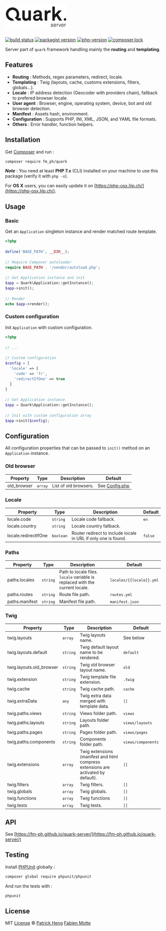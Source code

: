 # [<img src="logo.png" alt="quark-server" width="200">](https://github.com/fm-ph/quark-server)

[![build status][travis-image]][travis-url]
[![packagist version][packagist-image]][packagist-url]
[![php-version][php-version-image]][php-version-url]
[![composer.lock][composer-lock-image]][packagist-url]

Server part of `quark` framework handling mainly the __routing__ and __templating__. 

## Features

- __Routing__ : Methods, regex parameters, redirect, locale.
- __Templating__ : Twig (layouts, cache, customs extensions, filters, globals...).
- __Locale__ : IP address detection (Geocoder with providers chain), fallback to prefered browser locale.
- __User agent__ : Browser, engine, operating system, device, bot and old browser detection.
- __Manifest__ : Assets hash, environment.
- __Configuration__ : Supports PHP, INI, XML, JSON, and YAML file formats.
- __Others__ : Error handler, function helpers.

## Installation

Get [Composer](https://getcomposer.org/download/) and run :

```sh
composer require fm_ph/quark
```

___Note___ : You need at least __PHP 7.x__ (CLI) installed on your machine to use this package (verify it with `php -v`).

For __OS X__ users, you can easily update it on [https://php-osx.liip.ch/](https://php-osx.liip.ch/).

## Usage

### Basic

Get an `Application` singleton instance and render matched route template.

```php
<?php

define('BASE_PATH', __DIR__);

// Require Composer autoloader
require BASE_PATH . '/vendor/autoload.php';

// Get Application instance and init
$app = Quark\Application::getInstance();
$app->init();

// Render
echo $app->render();
```

### Custom configuration

Init `Application` with custom configuration.

```php
<?php

// ...

// Custom configuration
$config = [
  'locale' => [
    'code' => 'fr',
    'redirectIfOne' => true
  ]
]

// Get Application instance
$app = Quark\Application::getInstance();

// Init with custom configuration array
$app->init($config);
```

## Configuration

All configuration properties that can be passed to `init()` method on an `Application` instance.

### Old browser

| Property              | Type      | Description                                                    | Default                          |
| --------------------- | --------- | -------------------------------------------------------------- | -------------------------------- |
| old_browser           | `array`   | List of old browsers.                                          | See [Config.php](src/Config.php) |

### Locale

| Property              | Type      | Description                                                    | Default     |
| --------------------- | --------- | -------------------------------------------------------------- | ----------- |
| locale.code           | `string`  | Locale code fallback.                                          | `en`        |
| locale.country        | `string`  | Locale country fallback.                                       |             |
| locale.redirectIfOne  | `boolean` | Router redirect to include locale in URL if only one is found. | `false`     |

### Paths

| Property              | Type     | Description                                                                  | Default                  |
| --------------------- | -------- | ---------------------------------------------------------------------------- | ------------------------ |
| paths.locales         | `string` | Path to locale files. `locale` variable is replaced with the current locale. | `locales/{{locale}}.yml` |
| paths.routes          | `string` | Route file path.                                                             | `routes.yml`             |
| paths.manifest        | `string` | Manifest file path.                                                          | `manifest.json`          |

### Twig

| Property                 | Type      | Description                                                                       | Default            |
| ------------------------ | --------- | --------------------------------------------------------------------------------- | ------------------ |
| twig.layouts             | `array`   | Twig layouts name.                                                                | See below          |
| twig.layouts.default     | `string`  | Twig default layout name to be rendered.                                          | `default`          |
| twig.layouts.old_browser | `string`  | Twig old browser layout name.                                                     | `old`              |
| twig.extension           | `string`  | Twig template file extension.                                                     | `.twig`            |
| twig.cache               | `string`  | Twig cache path.                                                                  | `cache`            |
| twig.extraData           | `any`     | Twig extra data merged with template data.                                        | `[]`               |
| twig.paths.views         | `string`  | Views folder path.                                                                | `views`            |
| twig.paths.layouts       | `string`  | Layouts folder path.                                                              | `views/layouts`    |
| twig.paths.pages         | `string`  | Pages folder path.                                                                | `views/pages`      |
| twig.paths.components    | `string`  | Components folder path.                                                           | `views/components` |
| twig.extensions          | `array`   | Twig extensions (manifest and html compress extensions are activated by default). | `[]`               |
| twig.filters             | `array`   | Twig filters.                                                                     | `[]`               |
| twig.globals             | `array`   | Twig globals.                                                                     | `[]`               |
| twig.functions           | `array`   | Twig functions                                                                    | `[]`               |
| twig.tests               | `array`   | Twig tests.                                                                       | `[]`               |

## API

See [https://fm-ph.github.io/quark-server/](https://fm-ph.github.io/quark-server/)

## Testing

Install [PHPUnit](https://phpunit.de/) globally :

```sh
composer global require phpunit/phpunit
```

And run the tests with :

```sh
phpunit
```

## License

MIT [License](LICENSE.md) © [Patrick Heng](http://hengpatrick.fr/) [Fabien Motte](http://fabienmotte.com/) 

[travis-image]: https://img.shields.io/travis/fm-ph/quark-server/master.svg?style=flat-square
[travis-url]: http://travis-ci.org/fm-ph/quark-server
[packagist-image]: https://img.shields.io/packagist/v/fm_ph/quark.svg?style=flat-square
[packagist-url]: https://packagist.org/packages/fm_ph/quark
[php-version-image]: https://img.shields.io/badge/php-%3E%3D%207.0-8892BF.svg?style=flat-square
[php-version-url]: https://php.net
[composer-lock-image]: https://img.shields.io/badge/.lock-commited-e10079.svg?style=flat-square
